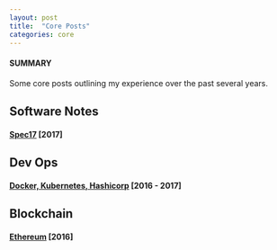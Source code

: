 ```yaml
---
layout: post
title:  "Core Posts"
categories: core
---
```


#### SUMMARY

Some core posts outlining my experience over the past several years.

## Software Notes

#### [**Spec17**](https://stormasm.github.io/spec17/) [2017]

## Dev Ops

#### [**Docker, Kubernetes, Hashicorp**](https://stormasm.github.io/blog17/) [2016 - 2017]

## Blockchain

#### [**Ethereum**](http://stormasm.github.io/link16/coverletter/2017/02/07/eth/) [2016]
